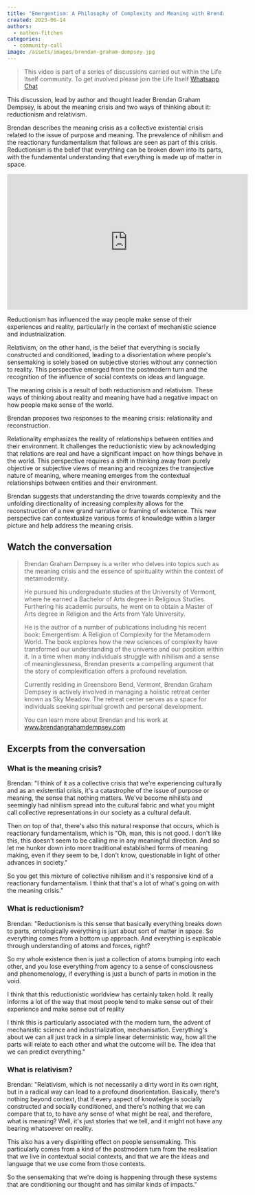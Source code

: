 ```yaml
---
title: "Emergentism: A Philosophy of Complexity and Meaning with Brendan Graham Dempsey"
created: 2023-06-14
authors: 
  - nathen-fitchen
categories: 
  - community-call
image: /assets/images/brendan-graham-dempsey.jpg
---
```


>This video is part of a series of discussions carried out within the Life Itself community. To get involved please join the Life Itself [Whatsapp Chat](https://chat.whatsapp.com/JNJCTZugNQn)


This discussion, lead by author and thought leader Brendan Graham Dempsey, is about the meaning crisis and two ways of thinking about it: reductionism and relativism. 

Brendan describes the meaning crisis as a collective existential crisis related to the issue of purpose and meaning. The prevalence of nihilism and the reactionary fundamentalism that follows are seen as part of this crisis. Reductionism is the belief that everything can be broken down into its parts, with the fundamental understanding that everything is made up of matter in space. 

<iframe width="560" height="315" src="https://www.youtube.com/embed/PfRFOJWZ5j0" title="YouTube video player" frameborder="0" allow="accelerometer; autoplay; clipboard-write; encrypted-media; gyroscope; picture-in-picture; web-share" allowfullscreen></iframe>


Reductionism has influenced the way people make sense of their experiences and reality, particularly in the context of mechanistic science and industrialization. 

Relativism, on the other hand, is the belief that everything is socially constructed and conditioned, leading to a disorientation where people's sensemaking is solely based on subjective stories without any connection to reality. This perspective emerged from the postmodern turn and the recognition of the influence of social contexts on ideas and language. 

The meaning crisis is a result of both reductionism and relativism. These ways of thinking about reality and meaning have had a negative impact on how people make sense of the world. 

Brendan proposes two responses to the meaning crisis: relationality and reconstruction. 

Relationality emphasizes the reality of relationships between entities and their environment. It challenges the reductionistic view by acknowledging that relations are real and have a significant impact on how things behave in the world. This perspective requires a shift in thinking away from purely objective or subjective views of meaning and recognizes the transjective nature of meaning, where meaning emerges from the contextual relationships between entities and their environment. 

Brendan suggests that understanding the drive towards complexity and the unfolding directionality of increasing complexity allows for the reconstruction of a new grand narrative or framing of existence. This new perspective can contextualize various forms of knowledge within a larger picture and help address the meaning crisis. 

## Watch the conversation



>Brendan Graham Dempsey is a writer who delves into topics such as the meaning crisis and the essence of spirituality within the context of metamodernity. 
>
>He pursued his undergraduate studies at the University of Vermont, where he earned a Bachelor of Arts degree in Religious Studies. Furthering his academic pursuits, he went on to obtain a Master of Arts degree in Religion and the Arts from Yale University. 
>
>He is the author of a number of publications including his recent book: Emergentism: A Religion of Complexity for the Metamodern World. The book explores how the new sciences of complexity have transformed our understanding of the universe and our position within it. In a time when many individuals struggle with nihilism and a sense of meaninglessness, Brendan presents a compelling argument that the story of complexification offers a profound revelation. 
>
>Currently residing in Greensboro Bend, Vermont, Brendan Graham Dempsey is actively involved in managing a holistic retreat center known as Sky Meadow. The retreat center serves as a space for individuals seeking spiritual growth and personal development. 
>
>You can learn more about Brendan and his work at www.brendangrahamdempsey.com

## Excerpts from the conversation

### What is the meaning crisis?

Brendan: "I think of it as a collective crisis that we're experiencing culturally and as an existential crisis, it's a catastrophe of the issue of purpose or meaning, the sense that nothing matters. We've become nihilists and seemingly had nihilism spread into the cultural fabric and what you might call collective representations in our society as a cultural default. 

Then on top of that, there's also this natural response that occurs, which is reactionary fundamentalism, which is "Oh, man, this is not good. I don't like this, this doesn't seem to be calling me in any meaningful direction. And so let me hunker down into more traditional established forms of meaning making, even if they seem to be, I don't know, questionable in light of other advances in society." 

So you get this mixture of collective nihilism and it's responsive kind of a reactionary fundamentalism. I think that that's a lot of what's going on with the meaning crisis."

### What is reductionism?

Brendan: "Reductionism is this sense that basically everything breaks down to parts, ontologically everything is just about sort of matter in space. So everything comes from a bottom up approach. And everything is explicable through understanding of atoms and forces, right? 

So my whole existence then is just a collection of atoms bumping into each other, and you lose everything from agency to a sense of consciousness and phenomenology, if everything is just a bunch of parts in motion in the void.  

I think that this reductionistic worldview has certainly taken hold. It really informs a lot of the way that most people tend to make sense out of their experience and make sense out of reality

I think this is particularly associated with the modern turn, the advent of mechanistic science and industrialization, mechanisation. Everything's about we can all just track in a simple linear deterministic way, how all the parts will relate to each other and what the outcome will be. The idea that we can predict everything."

### What is relativism?

Brendan: "Relativism, which is not necessarily a dirty word in its own right, but in a radical way can lead to a profound disorientation. Basically, there's nothing beyond context, that if every aspect of knowledge is socially constructed and socially conditioned, and there's nothing that we can compare that to, to have any sense of what might be real, and therefore, what is meaning? Well, it's just stories that we tell, and it might not have any bearing whatsoever on reality. 

This also has a very dispiriting effect on people sensemaking. This particularly comes from a kind of the postmodern turn from the realisation that we live in contextual social contexts, and that we are the ideas and language that we use come from those contexts. 

So the sensemaking that we're doing is happening through these systems that are conditioning our thought and has similar kinds of impacts."